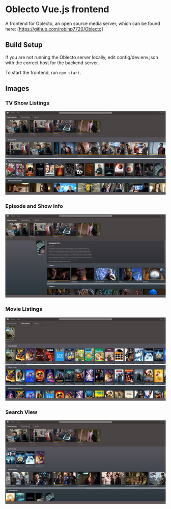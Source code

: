 # Oblecto Vue.js frontend

A frontend for Oblecto, an open source media server, which can be found here: [https://github.com/robinp7720/Oblecto]

## Build Setup

If you are not running the Oblecto server locally, edit config/dev.env.json with the correct host for the backend server.

To start the frontend, run ```npm start```.


## Images
### TV Show Listings
![Main view](https://raw.githubusercontent.com/robinp7720/Oblecto-Web/master/images/tvshows.jpg)
### Episode and Show info
![Main view](https://raw.githubusercontent.com/robinp7720/Oblecto-Web/master/images/tvshow.jpg)
### Movie Listings
![Main view](https://raw.githubusercontent.com/robinp7720/Oblecto-Web/master/images/movies.jpg)
### Search View
![Main view](https://raw.githubusercontent.com/robinp7720/Oblecto-Web/master/images/search.jpg)
